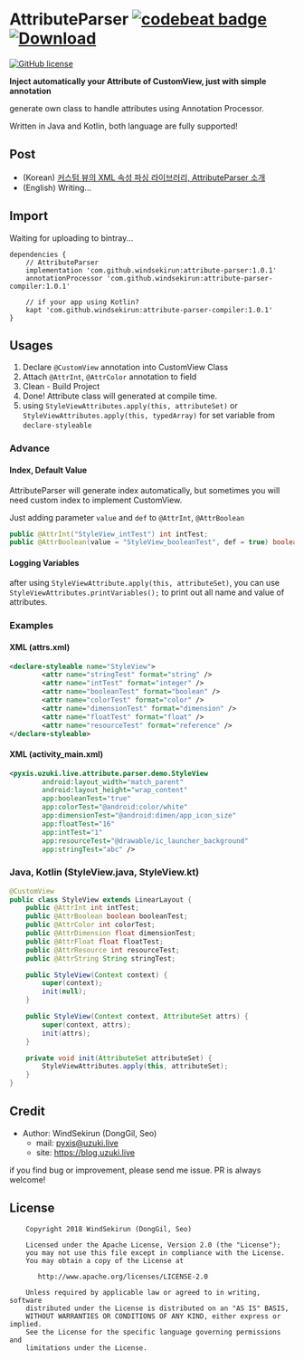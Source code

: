 # AttributeParser [![codebeat badge](https://codebeat.co/badges/131cade3-7cd7-498d-97c1-f63e29bc97d1)](https://codebeat.co/projects/github-com-windsekirun-attributeparser-master) [ ![Download](https://api.bintray.com/packages/windsekirun/maven/attribute-parser/images/download.svg) ](https://bintray.com/windsekirun/maven/attribute-parser/_latestVersion)

[![GitHub license](https://img.shields.io/badge/license-Apache%20License%202.0-blue.svg?style=flat)](http://www.apache.org/licenses/LICENSE-2.0) 

**Inject automatically your Attribute of CustomView, just with simple annotation**

generate own class to handle attributes using Annotation Processor.

Written in Java and Kotlin, both language are fully supported!

## Post
* (Korean) [커스텀 뷰의 XML 속성 파싱 라이브러리, AttributeParser 소개](https://blog.uzuki.live/커스텀-뷰의-xml-속성-파싱-라이브러리-attributeparser-소개/)
* (English) Writing... 

## Import

Waiting for uploading to bintray...

```
dependencies {
    // AttributeParser
    implementation 'com.github.windsekirun:attribute-parser:1.0.1'
    annotationProcessor 'com.github.windsekirun:attribute-parser-compiler:1.0.1'

    // if your app using Kotlin?
    kapt 'com.github.windsekirun:attribute-parser-compiler:1.0.1'
}
```

## Usages

1. Declare ```@CustomView``` annotation into CustomView Class
2. Attach ```@AttrInt```, ```@AttrColor``` annotation to field
3. Clean - Build Project
4. Done! Attribute class will generated at compile time.
5. using ```StyleViewAttributes.apply(this, attributeSet)``` or ```StyleViewAttributes.apply(this, typedArray)``` for set variable from ```declare-styleable```

### Advance

#### Index, Default Value

AttributeParser will generate index automatically, but sometimes you will need custom index to implement CustomView.

Just adding parameter ```value``` and ```def``` to ```@AttrInt```, ```@AttrBoolean```

```Java
public @AttrInt("StyleView_intTest") int intTest;
public @AttrBoolean(value = "StyleView_booleanTest", def = true) boolean booleanTest;
```

#### Logging Variables

after using ```StyleViewAttribute.apply(this, attributeSet)```, you can use ```StyleViewAttributes.printVariables();``` to print out all name and value of attributes.

### Examples

#### XML (attrs.xml)
```XML
<declare-styleable name="StyleView">
        <attr name="stringTest" format="string" />
        <attr name="intTest" format="integer" />
        <attr name="booleanTest" format="boolean" />
        <attr name="colorTest" format="color" />
        <attr name="dimensionTest" format="dimension" />
        <attr name="floatTest" format="float" />
        <attr name="resourceTest" format="reference" />
</declare-styleable>
```

#### XML (activity_main.xml)
```XML
<pyxis.uzuki.live.attribute.parser.demo.StyleView
        android:layout_width="match_parent"
        android:layout_height="wrap_content"
        app:booleanTest="true"
        app:colorTest="@android:color/white"
        app:dimensionTest="@android:dimen/app_icon_size"
        app:floatTest="16"
        app:intTest="1"
        app:resourceTest="@drawable/ic_launcher_background"
        app:stringTest="abc" />
```

### Java, Kotlin (StyleView.java, StyleView.kt)

```Java
@CustomView
public class StyleView extends LinearLayout {
    public @AttrInt int intTest;
    public @AttrBoolean boolean booleanTest;
    public @AttrColor int colorTest;
    public @AttrDimension float dimensionTest;
    public @AttrFloat float floatTest;
    public @AttrResource int resourceTest;
    public @AttrString String stringTest;

    public StyleView(Context context) {
        super(context);
        init(null);
    }

    public StyleView(Context context, AttributeSet attrs) {
        super(context, attrs);
        init(attrs);
    }

    private void init(AttributeSet attributeSet) {
        StyleViewAttributes.apply(this, attributeSet);
    }
}
```

## Credit

* Author: WindSekirun (DongGil, Seo)
  * mail: pyxis@uzuki.live
  * site: https://blog.uzuki.live

if you find bug or improvement, please send me issue. PR is always welcome!

## License
```
    Copyright 2018 WindSekirun (DongGil, Seo)

    Licensed under the Apache License, Version 2.0 (the "License");
    you may not use this file except in compliance with the License.
    You may obtain a copy of the License at

       http://www.apache.org/licenses/LICENSE-2.0

    Unless required by applicable law or agreed to in writing, software
    distributed under the License is distributed on an "AS IS" BASIS,
    WITHOUT WARRANTIES OR CONDITIONS OF ANY KIND, either express or implied.
    See the License for the specific language governing permissions and
    limitations under the License.
```
